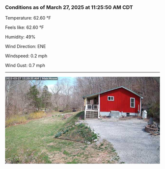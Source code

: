 ### Conditions as of March 27, 2025 at 11:25:50 AM CDT 

Temperature: 62.60 &deg;F

Feels like: 62.60 &deg;F

Humidity: 49%

Wind Direction: ENE

Windspeed: 0.2 mph

Wind Gust: 0.7 mph

---

<img src="./images/latest.jpeg"/>

